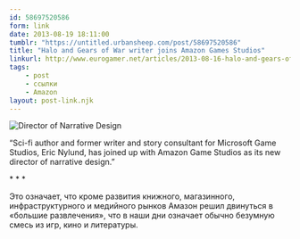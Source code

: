 ```yaml
---
id: 58697520586
form: link
date: 2013-08-19 18:11:00
tumblr: "https://untitled.urbansheep.com/post/58697520586"
title: "Halo and Gears of War writer joins Amazon Games Studios"
linkurl: http://www.eurogamer.net/articles/2013-08-16-halo-and-gears-of-war-writer-joins-amazon-games-studios
tags:
    - post
    - ссылки
    - Amazon
layout: post-link.njk
---
```

<p><img src="http://images.eurogamer.net/2013/articles/1/6/0/7/5/0/2/137668623193.png/EG11/resize/300x-1/quality/91" alt="Director of Narrative Design"/></p>

<p>“Sci-fi author and former writer and story consultant for Microsoft Game Studios, Eric Nylund, has joined up with Amazon Game Studios as its new director of narrative design.”</p>

<p class="splitter">* * *</p>

<p>Это означает, что кроме развития книжного, магазинного, инфраструктурного и медийного рынков Амазон решил двинуться в «большие развлечения», что в наши дни означает обычно безумную смесь из игр, кино и литературы.</p>
